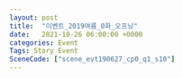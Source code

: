 ```yaml
---
layout: post
title:  "이벤트_2019여름_0화_오프닝"
date:   2021-10-26 06:00:00 +0000
categories: Event
Tags: Story Event
SceneCode: ["scene_evt190627_cp0_q1_s10"]
---
```


